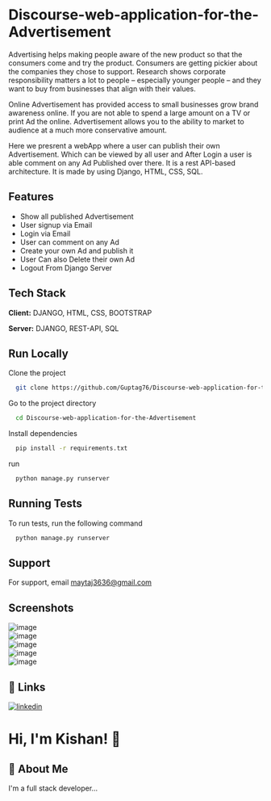 
# Discourse-web-application-for-the-Advertisement

Advertising helps making people aware of the new product so that the consumers come and try the product.
Consumers are getting pickier about the companies they chose to support. Research shows corporate responsibility matters a lot to people – especially younger people – and they want to buy from businesses that align with their values.


Online Advertisement has provided access to small businesses grow brand awareness online. If you are not able to spend a large amount on a TV or print Ad the online. Advertisement allows you to the ability to market to audience at a much more conservative amount.




Here we presrent a webApp where a user can publish their own Advertisement. Which can be viewed by all user and After Login a user is able comment on any Ad Published over there. It is a  rest API-based architecture.
It is made by using Django, HTML, CSS, SQL. 

## Features

- Show all published Advertisement
- User signup via Email
- Login via Email
- User can comment on any Ad
- Create your own Ad and publish it
- User Can also Delete their own Ad
- Logout From Django Server


## Tech Stack

**Client:** DJANGO, HTML, CSS, BOOTSTRAP

**Server:** DJANGO, REST-API, SQL


## Run Locally

Clone the project

```bash
  git clone https://github.com/Guptag76/Discourse-web-application-for-the-Advertisement.git
```

Go to the project directory

```bash
  cd Discourse-web-application-for-the-Advertisement
```

Install dependencies

```bash
  pip install -r requirements.txt
```

run 

```bash
  python manage.py runserver
```


## Running Tests

To run tests, run the following command

```bash
  python manage.py runserver
```


## Support

For support, email maytaj3636@gmail.com



## Screenshots
![image](https://drive.google.com/uc?export=view&id=1JTuQffAmajMoSRRcvnruXhgHOJJf5hSr)<br/>
![image](https://drive.google.com/uc?export=view&id=1UgkdgzKNR0rq4ILFecskVPHW_Y2r1wXB)<br/>
![image](https://drive.google.com/uc?export=view&id=1fCdlT7N2c16y2ZblcDKIOCeJZGgd3iSP)<br/>
![image](https://drive.google.com/uc?export=view&id=1HKJxhdSgpU8sQKeer6CVzkmWLrYUaH5Q)<br/>
![image](https://drive.google.com/uc?export=view&id=15Umi0C5GDHU4oHSA4MHxQS6SuSrd77NO)<br/>



## 🔗 Links
[![linkedin](https://img.shields.io/badge/linkedin-0A66C2?style=for-the-badge&logo=linkedin&logoColor=white)](https://www.linkedin.com/in/kishan-kumar-03029916b/)


# Hi, I'm Kishan! 👋


## 🚀 About Me
I'm a full stack developer...

